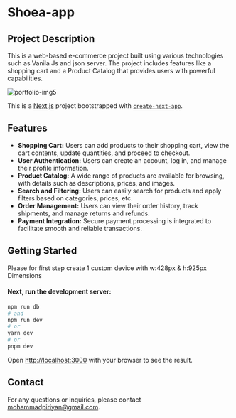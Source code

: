 # Shoea-app
## Project Description
This is a web-based e-commerce project built using various technologies such as Vanila Js and json server. The project includes features like a shopping cart and a Product Catalog that provides users with powerful capabilities.

![portfolio-img5](https://github.com/mohammadpiriyan/Shoea-app/assets/50291430/8ddc291f-af15-4a60-bc23-c41ad6fbda72)

This is a [Next.js](https://nextjs.org/) project bootstrapped with [`create-next-app`](https://github.com/vercel/next.js/tree/canary/packages/create-next-app).


## Features

- **Shopping Cart:** Users can add products to their shopping cart, view the cart contents, update quantities, and proceed to checkout.
- **User Authentication:** Users can create an account, log in, and manage their profile information.
- **Product Catalog:** A wide range of products are available for browsing, with details such as descriptions, prices, and images.
- **Search and Filtering:** Users can easily search for products and apply filters based on categories, prices, etc.
- **Order Management:** Users can view their order history, track shipments, and manage returns and refunds.
- **Payment Integration:** Secure payment processing is integrated to facilitate smooth and reliable transactions.

## Getting Started

Please for first step 
create 1 custom device with w:428px & h:925px Dimensions
#### Next, run the development server:

```bash
npm run db
# and
npm run dev
# or
yarn dev
# or
pnpm dev
```

Open [http://localhost:3000](http://localhost:3000) with your browser to see the result.

## Contact
For any questions or inquiries, please contact mohammadpiriyan@gmail.com.

